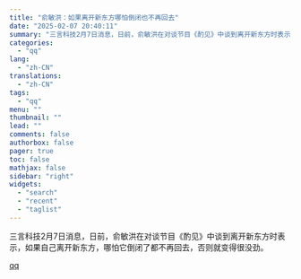 ```yaml
---
title: "俞敏洪：如果离开新东方哪怕倒闭也不再回去"
date: "2025-02-07 20:40:11"
summary: "三言科技2月7日消息，日前，俞敏洪在对谈节目《酌见》中谈到离开新东方时表示，如果自己离开新东方，哪怕它倒闭了都不再回去，否则就变得很没劲。"
categories:
  - "qq"
lang:
  - "zh-CN"
translations:
  - "zh-CN"
tags:
  - "qq"
menu: ""
thumbnail: ""
lead: ""
comments: false
authorbox: false
pager: true
toc: false
mathjax: false
sidebar: "right"
widgets:
  - "search"
  - "recent"
  - "taglist"
---
```


三言科技2月7日消息，日前，俞敏洪在对谈节目《酌见》中谈到离开新东方时表示，如果自己离开新东方，哪怕它倒闭了都不再回去，否则就变得很没劲。

[qq](https://new.qq.com/rain/a/20250207A08KWE00)
